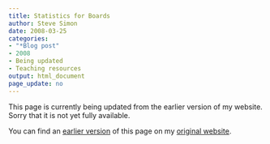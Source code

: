 ```yaml
---
title: Statistics for Boards 
author: Steve Simon
date: 2008-03-25
categories:
- "*Blog post"
- 2008
- Being updated
- Teaching resources
output: html_document
page_update: no
---
```


This page is currently being updated from the earlier version of my website. Sorry that it is not yet fully available.

<!---More--->

You can find an [earlier version][sim1] of this page on my [original website][sim2].

[sim1]: http://www.pmean.com/08/StatisticsForBoards.html
[sim2]: http://www.pmean.com/original_site.html
